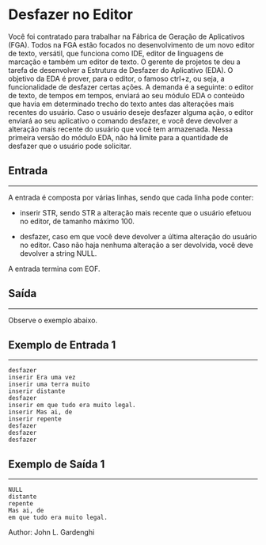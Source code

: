 # Desfazer no Editor
Você foi contratado para trabalhar na Fábrica de Geração de Aplicativos (FGA). Todos na FGA estão focados no
desenvolvimento de um novo editor de texto, versátil, que funciona como IDE, editor de linguagens de marcação e também
um editor de texto.
O gerente de projetos te deu a tarefa de desenvolver a Estrutura de Desfazer do Aplicativo (EDA). O objetivo da EDA é
prover, para o editor, o famoso ctrl+z, ou seja, a funcionalidade de desfazer certas ações.
A demanda é a seguinte: o editor de texto, de tempos em tempos, enviará ao seu módulo EDA o conteúdo que havia em
determinado trecho do texto antes das alterações mais recentes do usuário. Caso o usuário deseje desfazer alguma ação, o
editor enviará ao seu aplicativo o comando desfazer, e você deve devolver a alteração mais recente do usuário que você
tem armazenada.
Nessa primeira versão do módulo EDA, não há limite para a quantidade de desfazer que o usuário pode solicitar.
## Entrada
---
A entrada é composta por várias linhas, sendo que cada linha pode conter:

* inserir STR, sendo STR a alteração mais recente que o usuário efetuou no editor, de tamanho máximo 100.

* desfazer, caso em que você deve devolver a última alteração do usuário no editor. Caso não haja nenhuma alteração a ser devolvida, você deve devolver a string NULL.

A entrada termina com EOF.

## Saída
---
Observe o exemplo abaixo.

## Exemplo de Entrada 1
---
    desfazer
    inserir Era uma vez
    inserir uma terra muito
    inserir distante
    desfazer
    inserir em que tudo era muito legal.
    inserir Mas ai, de
    inserir repente
    desfazer
    desfazer
    desfazer
## Exemplo de Saída 1
---
    NULL
    distante
    repente
    Mas ai, de
    em que tudo era muito legal.
    
Author: John L. Gardenghi 